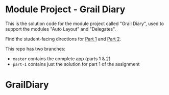 # Module Project - Grail Diary

This is the solution code for the module project called "Grail Diary", used to support the modules "Auto Layout" and "Delegates".

Find the student-facing directions for [Part 1](https://github.com/LambdaSchool/grail-diary-part-1) and [Part 2](https://github.com/LambdaSchool/grail-diary-part-2).

This repo has two branches:
* `master` contains the complete app (parts 1 & 2)
* `part-1` contains just the solution for part 1 of the assignment
# GrailDiary
